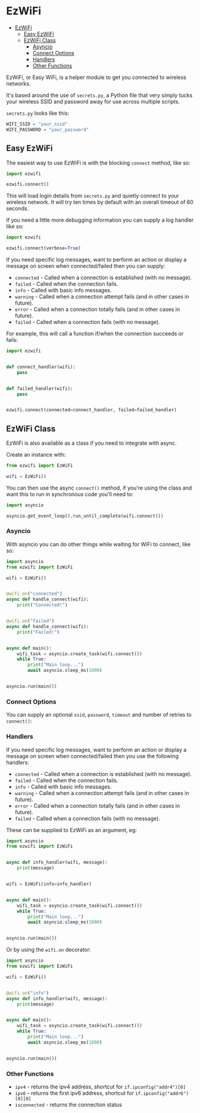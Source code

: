 # EzWiFi <!--omit in toc-->

- [EzWiFi ](#ezwifi-)
  - [Easy EzWiFi](#easy-ezwifi)
  - [EzWiFi Class](#ezwifi-class)
    - [Asyncio](#asyncio)
    - [Connect Options](#connect-options)
    - [Handlers](#handlers)
    - [Other Functions](#other-functions)

EzWiFi, or Easy WiFi, is a helper module to get you connected to wireless networks.

It's based around the use of `secrets.py`, a Python file that very simply tucks
your wireless SSID and password away for use across multiple scripts.

`secrets.py` looks like this:

```python
WIFI_SSID = "your_ssid"
WIFI_PASSWORD = "your_password"
```

## Easy EzWiFi

The easiest way to use EzWiFi is with the blocking `connect` method, like so:

```python
import ezwifi

ezwifi.connect()
```

This will load login details from `secrets.py` and quietly connect to your
wireless network. It will try ten times by default with an overall timeout
of 60 seconds.

If you need a little more debugging information you can
supply a log handler like so:

```python
import ezwifi

ezwifi.connect(verbose=True)
```

If you need specific log messages, want to perform an action or display a message
on screen when connected/failed then you can supply:

* `connected` - Called when a connection is established (with no message).
* `failed` - Called when the connection fails.
* `info` - Called with basic info messages.
* `warning` - Called when a connection attempt fails (and in other cases in future).
* `error` - Called when a connection totally fails (and in other cases in future).
* `failed` - Called when a connection fails (with no message).

For example, this will call a function if/when the connection succeeds or fails:

```python
import ezwifi


def connect_handler(wifi):
    pass


def failed_handler(wifi):
    pass


ezwifi.connect(connected=connect_handler, failed=failed_handler)
```

## EzWiFi Class

EzWiFi is also available as a class if you need to integrate with async.

Create an instance with:

```python
from ezwifi import EzWiFi

wifi = EzWiFi()
```

You can then use the async `connect()` method, if you're using the class and
want this to run in synchronous code you'll need to:

```python
import asyncio

asyncio.get_event_loop().run_until_complete(wifi.connect())
```

### Asyncio

With asyncio you can do other things while waiting for WiFi to connect, like so:

```python
import asyncio
from ezwifi import EzWiFi

wifi = EzWiFi()


@wifi.on("connected")
async def handle_connect(wifi):
    print("Connected!")


@wifi.on("failed")
async def handle_connect(wifi):
    print("Failed!")


async def main():
    wifi_task = asyncio.create_task(wifi.connect())
    while True:
        print("Main loop...")
        await asyncio.sleep_ms(1000)


asyncio.run(main())
```

### Connect Options

You can supply an optional `ssid`, `password`, `timeout` and number of retries to
`connect()`:

### Handlers

If you need specific log messages, want to perform an action or display a message
on screen when connected/failed then you use the following handlers:

* `connected` - Called when a connection is established (with no message).
* `failed` - Called when the connection fails.
* `info` - Called with basic info messages.
* `warning` - Called when a connection attempt fails (and in other cases in future).
* `error` - Called when a connection totally fails (and in other cases in future).
* `failed` - Called when a connection fails (with no message).

These can be supplied to EzWiFi as an argument, eg:

```python
import asyncio
from ezwifi import EzWiFi


async def info_handler(wifi, message):
    print(message)


wifi = EzWiFi(info=info_handler)


async def main():
    wifi_task = asyncio.create_task(wifi.connect())
    while True:
        print("Main loop...")
        await asyncio.sleep_ms(1000)


asyncio.run(main())
```

Or by using the `wifi.on` decorator:

```python
import asyncio
from ezwifi import EzWiFi

wifi = EzWiFi()


@wifi.on("info")
async def info_handler(wifi, message):
    print(message)


async def main():
    wifi_task = asyncio.create_task(wifi.connect())
    while True:
        print("Main loop...")
        await asyncio.sleep_ms(1000)


asyncio.run(main())
```

### Other Functions

* `ipv4` - returns the ipv4 address, shortcut for `if.ipconfig("addr4")[0]`
* `ipv6` - returns the first ipv6 address, shortcut for `if.ipconfig("addr6")[0][0]`
* `isconnected` - returns the connection status
